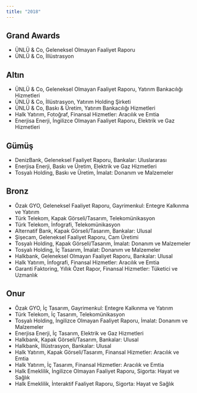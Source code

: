 ```yaml
---
title: "2018"
---
```


## Grand Awards

-   ÜNLÜ & Co, Geleneksel Olmayan Faaliyet Raporu
-   ÜNLÜ & Co, İllüstrasyon

## Altın

-   ÜNLÜ & Co, Geleneksel Olmayan Faaliyet Raporu, Yatırım Bankacılığı Hizmetleri
-   ÜNLÜ & Co, İllüstrasyon, Yatırım Holding Şirketi
-   ÜNLÜ & Co, Baskı & Üretim, Yatırım Bankacılığı Hizmetleri
-   Halk Yatırım, Fotoğraf, Finansal Hizmetler: Aracılık ve Emtia
-   Enerjisa Enerji, İngilizce Olmayan Faaliyet Raporu, Elektrik ve Gaz Hizmetleri

## Gümüş

-   DenizBank, Geleneksel Faaliyet Raporu, Bankalar: Uluslararası
-   Enerjisa Enerji, Baskı ve Üretim, Elektrik ve Gaz Hizmetleri
-   Tosyalı Holding, Baskı ve Üretim, İmalat: Donanım ve Malzemeler

## Bronz

-   Özak GYO, Geleneksel Faaliyet Raporu, Gayrimenkul: Entegre Kalkınma ve Yatırım
-   Türk Telekom, Kapak Görseli/Tasarım, Telekomünikasyon
-   Türk Telekom, İnfografi, Telekomünikasyon
-   Alternatif Bank, Kapak Görseli/Tasarım, Bankalar: Ulusal
-   Şişecam, Geleneksel Faaliyet Raporu, Cam Üretimi
-   Tosyalı Holding, Kapak Görseli/Tasarım, İmalat: Donanım ve Malzemeler
-   Tosyalı Holding, İç Tasarım, İmalat: Donanım ve Malzemeler
-   Halkbank, Geleneksel Olmayan Faaliyet Raporu, Bankalar: Ulusal
-   Halk Yatırım, İnfografi, Finansal Hizmetler: Aracılık ve Emtia
-   Garanti Faktoring, Yıllık Özet Rapor, Finansal Hizmetler: Tüketici ve Uzmanlık

## Onur

-   Özak GYO, İç Tasarım, Gayrimenkul: Entegre Kalkınma ve Yatırım
-   Türk Telekom, İç Tasarım, Telekomünikasyon
-   Tosyalı Holding, İngilizce Olmayan Faaliyet Raporu, İmalat: Donanım ve Malzemeler
-   Enerjisa Enerji, İç Tasarım, Elektrik ve Gaz Hizmetleri
-   Halkbank, Kapak Görseli/Tasarım, Bankalar: Ulusal
-   Halkbank, İllüstrasyon, Bankalar: Ulusal
-   Halk Yatırım, Kapak Görseli/Tasarım, Finansal Hizmetler: Aracılık ve Emtia
-   Halk Yatırım, İç Tasarım, Finansal Hizmetler: Aracılık ve Emtia
-   Halk Emeklilik, İngilizce Olmayan Faaliyet Raporu, Sigorta: Hayat ve Sağlık
-   Halk Emeklilik, İnteraktif Faaliyet Raporu, Sigorta: Hayat ve Sağlık
